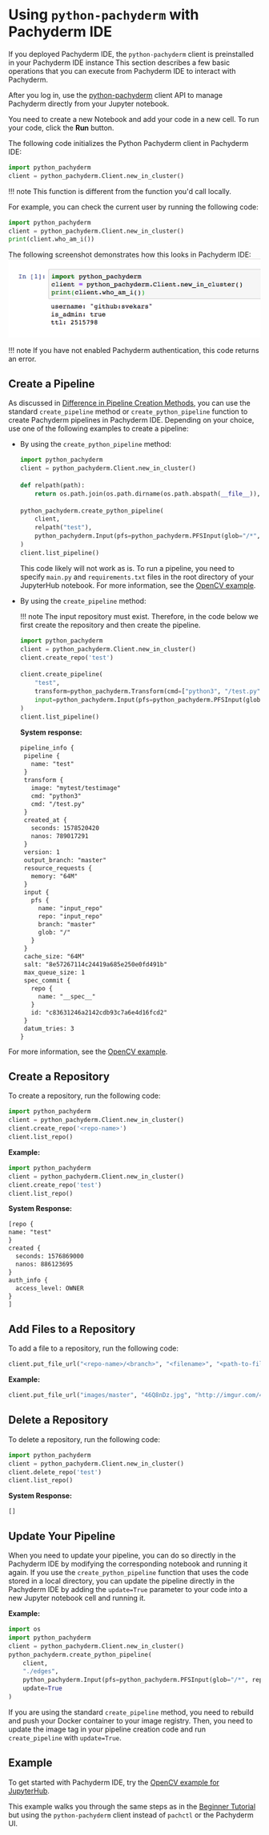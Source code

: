 # Using `python-pachyderm` with Pachyderm IDE

If you deployed Pachyderm IDE,
the `python-pachyderm` client is preinstalled in your Pachyderm IDE instance
This section describes a few basic operations that you can execute from Pachyderm IDE
to interact with Pachyderm.

After you log in, use the [python-pachyderm](https://pachyderm.github.io/python-pachyderm/python_pachyderm.m.html#header-functions)
client API to manage Pachyderm directly from your Jupyter notebook.

You need to create a new Notebook and add your code in a new cell.
To run your code, click the **Run** button.

The following code initializes the Python Pachyderm client in Pachyderm IDE:

```python
import python_pachyderm
client = python_pachyderm.Client.new_in_cluster()
```

!!! note
    This function is different from the function you'd call locally.

For example, you can check the current user by
running the following code:

```python
import python_pachyderm
client = python_pachyderm.Client.new_in_cluster()
print(client.who_am_i())
```

The following screenshot demonstrates how this looks in Pachyderm IDE:
![JupyterHub whoami](../../assets/images/s_jupyterhub_whoami.png)

!!! note
    If you have not enabled Pachyderm authentication, this
    code returns an error.

## Create a Pipeline

As discussed in [Difference in Pipeline Creation Methods](../../use-pachyderm-ide/#difference-in-pipeline-creation-methods),
you can use the standard `create_pipeline` method or `create_python_pipeline`
function to create Pachyderm pipelines in Pachyderm IDE. Depending on your
choice, use one of the following examples to create a pipeline:

* By using the `create_python_pipeline` method:

  ```python
  import python_pachyderm
  client = python_pachyderm.Client.new_in_cluster()

  def relpath(path):
      return os.path.join(os.path.dirname(os.path.abspath(__file__)), path)

  python_pachyderm.create_python_pipeline(
      client,
      relpath("test"),
      python_pachyderm.Input(pfs=python_pachyderm.PFSInput(glob="/*", repo="input_repo")),
  )
  client.list_pipeline()
  ```

  This code likely will not work as is. To run a pipeline, you need to specify
  `main.py` and `requirements.txt` files in the root directory of your
  JupyterHub notebook. For more information, see the
  [OpenCV example](https://github.com/pachyderm/python-pachyderm/blob/master/examples/opencv/opencv.py).

* By using the `create_pipeline` method:

  !!! note
      The input repository must exist. Therefore, in the
      code below we first create the repository and then
      create the pipeline.

  ```python
  import python_pachyderm
  client = python_pachyderm.Client.new_in_cluster()
  client.create_repo('test')

  client.create_pipeline(
      "test",
      transform=python_pachyderm.Transform(cmd=["python3", "/test.py"], image="mytest/testimage"),
      input=python_pachyderm.Input(pfs=python_pachyderm.PFSInput(glob="/", repo="input_repo")),
  )
  client.list_pipeline()
  ```

  **System response:**

   ```
   pipeline_info {
    pipeline {
      name: "test"
    }
    transform {
      image: "mytest/testimage"
      cmd: "python3"
      cmd: "/test.py"
    }
    created_at {
      seconds: 1578520420
      nanos: 789017291
    }
    version: 1
    output_branch: "master"
    resource_requests {
      memory: "64M"
    }
    input {
      pfs {
        name: "input_repo"
        repo: "input_repo"
        branch: "master"
        glob: "/"
      }
    }
    cache_size: "64M"
    salt: "8e57267114c24419a685e250e0fd491b"
    max_queue_size: 1
    spec_commit {
      repo {
        name: "__spec__"
      }
      id: "c83631246a2142cdb93c7a6e4d16fcd2"
    }
    datum_tries: 3
   }
   ```

For more information, see the
[OpenCV example](https://github.com/pachyderm/python-pachyderm/blob/master/examples/opencv/opencv.py).

## Create a Repository

To create a repository, run the following code:

```python
import python_pachyderm
client = python_pachyderm.Client.new_in_cluster()
client.create_repo('<repo-name>')
client.list_repo()
```

**Example:**

```python
import python_pachyderm
client = python_pachyderm.Client.new_in_cluster()
client.create_repo('test')
client.list_repo()
```

**System Response:**

```
[repo {
name: "test"
}
created {
  seconds: 1576869000
  nanos: 886123695
}
auth_info {
  access_level: OWNER
}
]
```

## Add Files to a Repository

To add a file to a repository, run the following code:

```python
client.put_file_url("<repo-name>/<branch>", "<filename>", "<path-to-file>")
```

**Example:**

```python
client.put_file_url("images/master", "46Q8nDz.jpg", "http://imgur.com/46Q8nDz.jpg")
```

## Delete a Repository

To delete a repository, run the following code:

```python
import python_pachyderm
client = python_pachyderm.Client.new_in_cluster()
client.delete_repo('test')
client.list_repo()
```

**System Response:**

```
[]
```

## Update Your Pipeline

When you need to update your pipeline, you can do so directly in the
Pachyderm IDE by modifying the corresponding notebook and running it
again. If you use the `create_python_pipeline` function that uses the
code stored in a local directory, you can update the pipeline directly
in the Pachyderm IDE by adding the `update=True` parameter to your
code into a new Jupyter notebook cell and running it.

**Example:**

```python hl_lines="8"
import os
import python_pachyderm
client = python_pachyderm.Client.new_in_cluster()
python_pachyderm.create_python_pipeline(
    client,
    "./edges",
    python_pachyderm.Input(pfs=python_pachyderm.PFSInput(glob="/*", repo="images")),
    update=True
)
```

If you are using the standard `create_pipeline` method,
you need to rebuild and push your Docker container to your image
registry. Then, you need to update the image tag in your pipeline
creation code and run `create_pipeline` with `update=True`.

## Example

To get started with Pachyderm IDE, try the
[OpenCV example for JupyterHub](https://github.com/pachyderm/jupyterhub-pachyderm/blob/master/doc/opencv.md).

This example walks you through the same steps as in the
[Beginner Tutorial](../../../getting_started/beginner_tutorial/) but using the
`python-pachyderm` client instead of `pachctl` or the Pachyderm UI.

